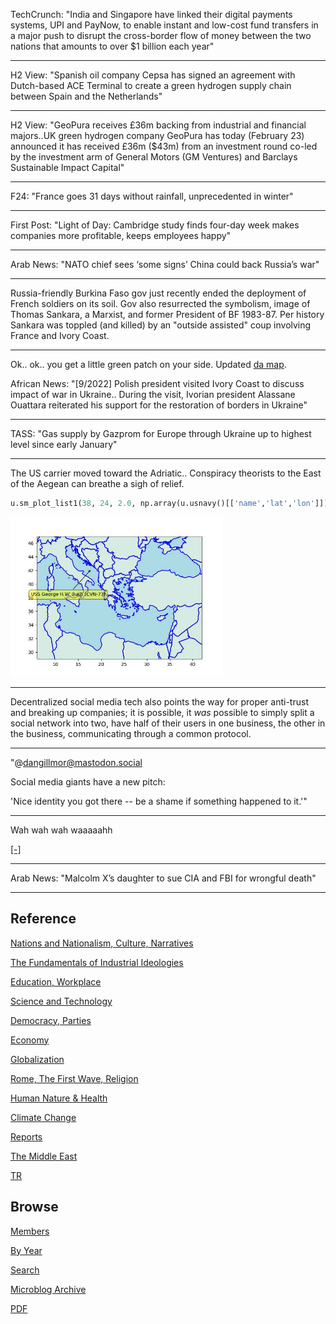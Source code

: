 
TechCrunch: "India and Singapore have linked their digital payments systems, UPI
and PayNow, to enable instant and low-cost fund transfers in a major
push to disrupt the cross-border flow of money between the two nations
that amounts to over $1 billion each year"

---

H2 View: "Spanish oil company Cepsa has signed an agreement with
Dutch-based ACE Terminal to create a green hydrogen supply chain
between Spain and the Netherlands"

---

H2 View: "GeoPura receives £36m backing from industrial and financial
majors..UK green hydrogen company GeoPura has today (February 23)
announced it has received £36m ($43m) from an investment round co-led
by the investment arm of General Motors (GM Ventures) and Barclays
Sustainable Impact Capital"

---

F24: "France goes 31 days without rainfall, unprecedented in winter"

---

First Post: "Light of Day: Cambridge study finds four-day week makes
companies more profitable, keeps employees happy"

---

Arab News: "NATO chief sees ‘some signs’ China could back Russia’s war"

---

Russia-friendly Burkina Faso gov just recently ended the deployment of
French soldiers on its soil. Gov also resurrected the symbolism, image
of Thomas Sankara, a Marxist, and former President of BF 1983-87. Per
history Sankara was toppled (and killed) by an "outside assisted" coup
involving France and Ivory Coast.

---

Ok.. ok.. you get a little green patch on your side. Updated
[da map](2022/12/ru-africa.html).

African News: "[9/2022] Polish president visited Ivory Coast to
discuss impact of war in Ukraine.. During the visit, Ivorian president
Alassane Ouattara reiterated his support for the restoration of
borders in Ukraine"

---

TASS: "Gas supply by Gazprom for Europe through Ukraine up to highest
level since early January"

---

The US carrier moved toward the Adriatic.. Conspiracy theorists to the
East of the Aegean can breathe a sigh of relief.

```python
u.sm_plot_list1(38, 24, 2.0, np.array(u.usnavy()[['name','lat','lon']]))
```

<img width='340' src='mbl/2023/usnavy2.jpg'/> 

---

Decentralized social media tech also points the way for proper
anti-trust and breaking up companies; it is possible, it *was*
possible to simply split a social network into two, have half of their
users in one business, the other in the business, communicating
through a common protocol.

---

"@dangillmor@mastodon.social

Social media giants have a new pitch:

'Nice identity you got there -- be a shame if something happened to it.'"

---

Wah wah wah waaaaahh

[[-]](mbl/2023/market1.jpg)

---

Arab News: "Malcolm X’s daughter to sue CIA and FBI for wrongful death"

---

## Reference

[Nations and Nationalism, Culture, Narratives](0119/2013/02/nations-and-nationalism.html)

[The Fundamentals of Industrial Ideologies](0119/2011/04/fundamentals-of-industrial-ideologies.html)

[Education, Workplace](0119/2017/09/education-workplace.html)

[Science and Technology](0119/2018/09/science-technology.html)

[Democracy, Parties](0119/2016/11/democracy.html)

[Economy](2021/01/economy.html)

[Globalization](0119/2018/09/globalization.html)

[Rome, The First Wave, Religion](0119/2017/12/rome.html)

[Human Nature & Health](2020/07/human-nature.html)

[Climate Change](2022/01/climate.html)

[Reports](2021/01/reports.html)

[The Middle East](0119/2019/07/middleeast.html)

[TR](../tr)

## Browse

[Members](2022/08/members.html)

[By Year](years.html)

[Search](search.html)

[Microblog Archive](mbl/index.html)

[PDF](https://drive.google.com/uc?export=view&id=1FSi-1MnqXVq_PVTEXzzflwN8-7h92N_R)
